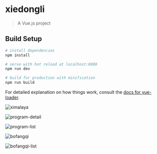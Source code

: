 # xiedongli

> A Vue.js project

## Build Setup

``` bash
# install dependencies
npm install

# serve with hot reload at localhost:8080
npm run dev

# build for production with minification
npm run build
```

For detailed explanation on how things work, consult the [docs for vue-loader](http://vuejs.github.io/vue-loader).

![ximalaya](https://github.com/nyz123/My-Front-end-knowledge/blob/dev-xmly/images/ximalaya.png)  

![program-detail](https://github.com/nyz123/My-Front-end-knowledge/blob/dev-xmly/images/program-detail.png)  

![program-list](https://github.com/nyz123/My-Front-end-knowledge/blob/dev-xmly/images/program-list.png)  

![bofangqi](https://github.com/nyz123/My-Front-end-knowledge/blob/dev-xmly/images/bofangqi.png)  

![bofangqi-list](https://github.com/nyz123/My-Front-end-knowledge/blob/dev-xmly/images/bofangqi-list.png)  



